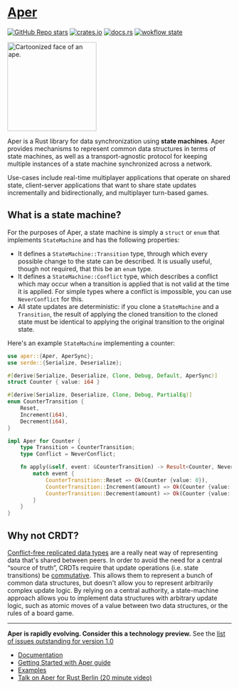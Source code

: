 # [Aper](https://aper.dev)

[![GitHub Repo stars](https://img.shields.io/github/stars/drifting-in-space/aper?style=social)](https://github.com/drifting-in-space/aper)
[![crates.io](https://img.shields.io/crates/v/aper.svg)](https://crates.io/crates/aper)
[![docs.rs](https://img.shields.io/badge/docs-release-brightgreen)](https://docs.rs/aper/)
[![wokflow state](https://github.com/drifting-in-space/aper/workflows/build/badge.svg)](https://github.com/drifting-in-space/aper/actions/workflows/rust.yml)

<img src="https://aper.dev/ape.svg" alt="Cartoonized face of an ape." width="200px" />

Aper is a Rust library for data synchronization using **state machines**. Aper provides mechanisms to represent common data structures in terms of state machines, as well as a transport-agnostic protocol for keeping multiple instances of a state machine synchronized across a network.

Use-cases include real-time multiplayer applications that operate on shared state, client-server applications that want to share state updates incrementally and bidirectionally, and multiplayer turn-based games.

## What is a state machine?

For the purposes of Aper, a state machine is simply a `struct` or `enum` that
implements `StateMachine` and has the following properties:
- It defines a `StateMachine::Transition` type, through which every
  possible change to the state can be described. It is usually useful,
  though not required, that this be an `enum` type.
- It defines a `StateMachine::Conflict` type, which describes a conflict which
  may occur when a transition is applied that is not valid at the time it is
  applied. For simple types where a conflict is impossible, you can use
  `NeverConflict` for this.
- All state updates are deterministic: if you clone a `StateMachine` and a
  `Transition`, the result of applying the cloned transition to the cloned
  state must be identical to applying the original transition to the original
  state.

Here's an example `StateMachine` implementing a counter:

```rust
use aper::{Aper, AperSync};
use serde::{Serialize, Deserialize};

#[derive(Serialize, Deserialize, Clone, Debug, Default, AperSync)]
struct Counter { value: i64 }

#[derive(Serialize, Deserialize, Clone, Debug, PartialEq)]
enum CounterTransition {
    Reset,
    Increment(i64),
    Decrement(i64),
}

impl Aper for Counter {
    type Transition = CounterTransition;
    type Conflict = NeverConflict;

    fn apply(&self, event: &CounterTransition) -> Result<Counter, NeverConflict> {
        match event {
            CounterTransition::Reset => Ok(Counter {value: 0}),
            CounterTransition::Increment(amount) => Ok(Counter {value: self.value + amount}),
            CounterTransition::Decrement(amount) => Ok(Counter {value: self.value - amount}),
        }
    }
}
```

## Why not CRDT?
[Conflict-free replicated data types](https://en.wikipedia.org/wiki/Conflict-free_replicated_data_type)
are a really neat way of representing data that's shared between peers.
In order to avoid the need for a central “source of truth”, CRDTs require
that update operations (i.e. state transitions) be [commutative](https://en.wikipedia.org/wiki/Commutative_property).
This allows them to represent a bunch of common data structures, but doesn't
allow you to represent arbitrarily complex update logic.
By relying on a central authority, a state-machine approach allows you to
implement data structures with arbitrary update logic, such as atomic moves
of a value between two data structures, or the rules of a board game.

---

**Aper is rapidly evolving. Consider this a technology preview.** See the [list of issues outstanding for version 1.0](https://github.com/drifting-in-space/aper/labels/v1-milestone)

- [Documentation](https://docs.rs/aper/)
- [Getting Started with Aper guide](https://aper.dev/guide/)
- [Examples](https://github.com/drifting-in-space/aper/tree/main/examples)
- [Talk on Aper for Rust Berlin (20 minute video)](https://www.youtube.com/watch?v=HNzeouj0eKc&t=1852s)

